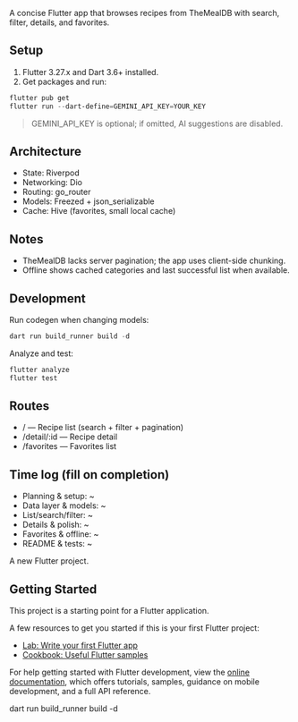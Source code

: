 A concise Flutter app that browses recipes from TheMealDB with search, filter, details, and favorites.

## Setup

1) Flutter 3.27.x and Dart 3.6+ installed.
2) Get packages and run:

```powershell
flutter pub get
flutter run --dart-define=GEMINI_API_KEY=YOUR_KEY
```

> GEMINI_API_KEY is optional; if omitted, AI suggestions are disabled.

## Architecture

- State: Riverpod
- Networking: Dio
- Routing: go_router
- Models: Freezed + json_serializable
- Cache: Hive (favorites, small local cache)

## Notes

- TheMealDB lacks server pagination; the app uses client-side chunking.
- Offline shows cached categories and last successful list when available.

## Development

Run codegen when changing models:

```powershell
dart run build_runner build -d
```

Analyze and test:

```powershell
flutter analyze
flutter test
```

## Routes

- / — Recipe list (search + filter + pagination)
- /detail/:id — Recipe detail
- /favorites — Favorites list

## Time log (fill on completion)

- Planning & setup: ~
- Data layer & models: ~
- List/search/filter: ~
- Details & polish: ~
- Favorites & offline: ~
- README & tests: ~


A new Flutter project.

## Getting Started

This project is a starting point for a Flutter application.

A few resources to get you started if this is your first Flutter project:

- [Lab: Write your first Flutter app](https://docs.flutter.dev/get-started/codelab)
- [Cookbook: Useful Flutter samples](https://docs.flutter.dev/cookbook)

For help getting started with Flutter development, view the
[online documentation](https://docs.flutter.dev/), which offers tutorials,
samples, guidance on mobile development, and a full API reference.




dart run build_runner build -d
